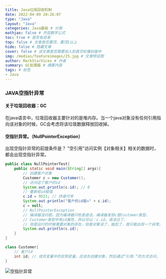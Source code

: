 ```yaml
---
title: Java垃圾回收机制
date: 2022-04-09 20:26:07
type: "Java"
layout: "Java"
categories: Java基础 # 分类
mathjax: false # 开启数学公式
toc: true # 是否有目录
top: false # 文章是否置顶，置顶1以上
hide: false # 隐藏文章
cover: false # 该文章是否需要加入到首页轮播封面中
img: /medias/featureimages/25.jpg # 文章特征图
author: MarkStarVices # 作者
summary: GC处理器 # 摘要内容
tags: # 标签
- Java
---
```


### JAVA空指针异常

#### 关于垃圾回收器：GC

​	在java语言中，垃圾回收器主要针对的是堆内存。当一个java对象没有任何引用指向该对象的时候，GC会考虑将该垃圾数据释放回收掉。

#### 空指针异常。（NullPointerException）

出现空指针异常的前提条件是？
	"空引用"访问实例【对象相关】相关的数据时，都会出现空指针异常。

```java
public class NullPointerTest{
	public static void main(String[] args){
		// 创建客户对象
		Customer c = new Customer();
		// 访问这个客户的id
		System.out.println(c.id); // 0
		// 重新给id赋值
		c.id = 9521; // 终身代号
		System.out.println("客户的id是=" + c.id);
		c = null;
		// NullPointerException
		// 编译器没问题，因为编译器只检查语法，编译器发现c是Customer类型，
		// Customer类型中有id属性，所以可以：c.id。语法过了。
		// 但是运行的时候需要对象的存在，但是对象没了，尴尬了，就只能出现一个异常。
		System.out.println(c.id);
	}
}

class Customer{
	// 客户id
	int id; // 成员变量中的实例变量，应该先创建对象，然后通过“引用.”的方式访问。
}
```

![空指针异常](./空指针异常.png)